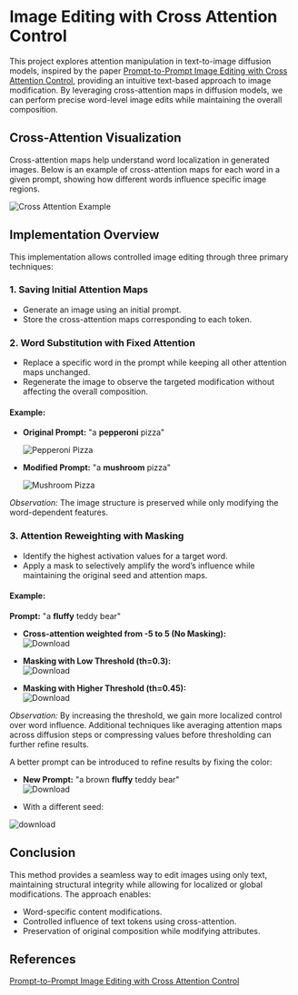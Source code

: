 
# Image Editing with Cross Attention Control

This project explores attention manipulation in text-to-image diffusion models, inspired by the paper [Prompt-to-Prompt Image Editing with Cross Attention Control](https://arxiv.org/pdf/2208.01626), providing an intuitive text-based approach to image modification. By leveraging cross-attention maps in diffusion models, we can perform precise word-level image edits while maintaining the overall composition.

## Cross-Attention Visualization
Cross-attention maps help understand word localization in generated images. Below is an example of cross-attention maps for each word in a given prompt, showing how different words influence specific image regions.

![Cross Attention Example](https://github.com/user-attachments/assets/d010bb4d-d68a-4d39-b84d-128dabd13b61)

## Implementation Overview
This implementation allows controlled image editing through three primary techniques:

### 1. Saving Initial Attention Maps
- Generate an image using an initial prompt.
- Store the cross-attention maps corresponding to each token.

### 2. Word Substitution with Fixed Attention
- Replace a specific word in the prompt while keeping all other attention maps unchanged.
- Regenerate the image to observe the targeted modification without affecting the overall composition.

#### Example:
- **Original Prompt:** "a **pepperoni** pizza"
 
  ![Pepperoni Pizza](https://github.com/user-attachments/assets/8c0bdea1-f655-4596-8348-195ca8f9c7b3)

- **Modified Prompt:** "a **mushroom** pizza"
 
  ![Mushroom Pizza](https://github.com/user-attachments/assets/53aca9c9-2978-4469-bca1-869176405a86)

*Observation:* The image structure is preserved while only modifying the word-dependent features.

### 3. Attention Reweighting with Masking
- Identify the highest activation values for a target word.
- Apply a mask to selectively amplify the word’s influence while maintaining the original seed and attention maps.

#### Example:
**Prompt:** "a **fluffy** teddy bear"

- **Cross-attention weighted from -5 to 5 (No Masking):**  
  ![Download](https://github.com/user-attachments/assets/3968a2a9-d135-4e25-be68-a8046b4cabe0)

- **Masking with Low Threshold (th=0.3):**  
  ![Download](https://github.com/user-attachments/assets/976b0ae0-6028-4470-8d53-b291b4be78c8)

- **Masking with Higher Threshold (th=0.45):**  
  ![Download](https://github.com/user-attachments/assets/d9637751-d1c6-4263-8e37-50fcdb8c2181)

*Observation:* By increasing the threshold, we gain more localized control over word influence. Additional techniques like averaging attention maps across diffusion steps or compressing values before thresholding can further refine results.

A better prompt can be introduced to refine results by fixing the color:

- **New Prompt:** "a brown **fluffy** teddy bear"  
  ![Download](https://github.com/user-attachments/assets/882555b4-03e3-495d-bd9c-51c1689bed24)

-  With a different seed:
  
  ![download](https://github.com/user-attachments/assets/5edc23d0-d577-433f-aaa2-601dab2a36f0)


## Conclusion
This method provides a seamless way to edit images using only text, maintaining structural integrity while allowing for localized or global modifications. The approach enables:
- Word-specific content modifications.
- Controlled influence of text tokens using cross-attention.
- Preservation of original composition while modifying attributes.

## References
[Prompt-to-Prompt Image Editing with Cross Attention Control](https://arxiv.org/pdf/2208.01626)
